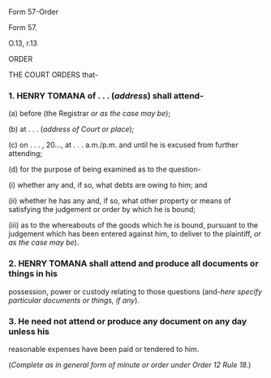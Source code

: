 Form 57-Order

Form 57.

O.13, r.13

ORDER

THE COURT ORDERS that-

### 1\. HENRY TOMANA of . . . (*address*) shall attend-

\(a\) before (the Registrar *or as the case may be*);

\(b\) at . . . (*address of Court or place*);

\(c\) on . . . , 20\..., at . . . a.m./p.m. and until he is excused
from further attending;

\(d\) for the purpose of being examined as to the question-

\(i\) whether any and, if so, what debts are owing to him; and

\(ii\) whether he has any and, if so, what other property or means of
satisfying the judgement or order by which he is bound;

\(iii\) as to the whereabouts of the goods which he is bound, pursuant
to the judgement which has been entered against him, to deliver to the
plaintiff, *or as the case may be*).

### 2\. HENRY TOMANA shall attend and produce all documents or things in his
possession, power or custody relating to those questions (and-*here
specify particular documents or things, if any*).

### 3\. He need not attend or produce any document on any day unless his
reasonable expenses have been paid or tendered to him.

(*Complete as in general form of minute or order under Order 12 Rule
18.*)

